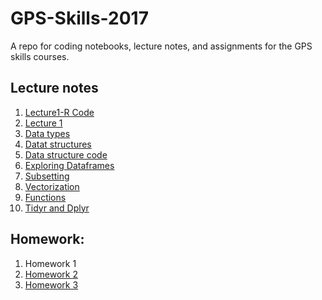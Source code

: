 # GPS-Skills-2017

A repo for coding notebooks, lecture notes, and assignments for the GPS skills courses. 

## Lecture notes

1. [Lecture1-R Code](intro-r/01-03-intro-r-lesson-gps2017-script.R)
2. [Lecture 1](intro-r/01-03-intro-r-lesson-notes.html)
3. [Data types](intro-r/04-data-types.html)
4. [Datat structures](intro-r/04-IntroR_Data_Structures.html)
3. [Data structure code](intro-r/intro-r-data-str.R)
5. [Exploring Dataframes](intro-r/05-explor-dfs.html)
6. [Subsetting](intro-r/06-subsetting.html)
7. [Vectorization](intro-r/09-vectorization.html)
8. [Functions](intro-r/10-functions.html)
9. [Tidyr and Dplyr](intro-r/13-14-dplyr-tidyr.html)

## Homework: 

1. Homework 1
2. [Homework 2](https://ucsdlib.github.io/gps-skills-2017/homework/r-homework2-ggplot.html)
3. [Homework 3](homework/r-homework3-funct-dplyr.html)
